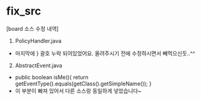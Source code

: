 # fix_src

[board 소스 수정 내역]

1. PolicyHandler.java
  - 마지막에 } 괄호 누락 되어있었어요. 올려주시기 전에 수정하시면서 빼먹으신듯..^^

2. AbstractEvent.java
  - public boolean isMe(){
        return getEventType().equals(getClass().getSimpleName());
    }
  - 이 부분이 빠져 있어서 다른 소스랑 동일하게 넣었습니다~
